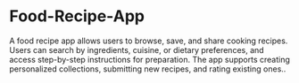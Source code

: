 # Food-Recipe-App
A food recipe app allows users to browse, save, and share cooking recipes. Users can search by ingredients, cuisine, or dietary preferences, and access step-by-step instructions for preparation. The app supports creating personalized collections, submitting new recipes, and rating existing ones..
